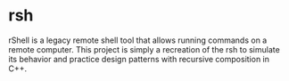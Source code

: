 # rsh
rShell is a legacy remote shell tool that allows running commands on a remote computer. This project is simply a recreation of the rsh to simulate its behavior and practice design patterns with recursive composition in C++.
